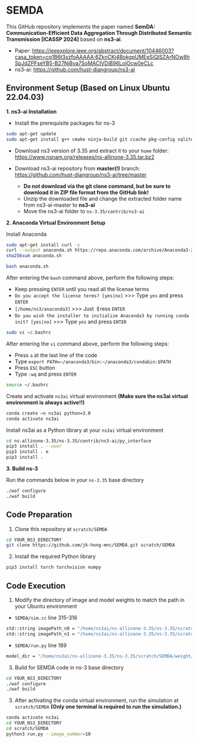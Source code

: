 # SEMDA

This GitHub repository implements the paper named **SemDA: Communication-Efficient Data Aggregation Through Distributed Semantic Transmission [ICASSP 2024]** based on **ns3-ai**.


* Paper: https://ieeexplore.ieee.org/abstract/document/10446003?casa_token=cq1B6t3xzfoAAAAA:6ZknCKj4BokgpUMEeSiQlSZArNOw8hSpJdZPFseYB5-B27NjBva7SoMACIVDiB96LojOcw0eCLc
* ns3-ai: https://github.com/hust-diangroup/ns3-ai

## Environment Setup (Based on Linux Ubuntu 22.04.03)
**1. ns3-ai Installation**

* Install the prerequisite packages for ns-3
```bash
sudo apt-get update
sudo apt-get install g++ cmake ninja-build git ccache pkg-config sqlite3 qtbase5-dev qtchooser qt5-qmake qtbase5-dev-tools gir1.2-goocanvas-2.0 gir1.2-gtk-3.0 gdb valgrind tcpdump libsqlite3-dev libc6-dev sqlite sqlite3
```

* Download ns3 version of 3.35 and extract it to your `home` folder: https://www.nsnam.org/releases/ns-allinone-3.35.tar.bz2

* Download ns3-ai repository from **master(!)** branch: https://github.com/hust-diangroup/ns3-ai/tree/master
  * **Do not download via the git clone command, but be sure to download it in ZIP file format from the GitHub link!**
  * Unzip the downloaded file and change the extracted folder name from ns3-ai-master to **ns3-ai**
  * Move the ns3-ai folder to `ns-3.35/contrib/ns3-ai`

**2. Anaconda Virtual Environment Setup**

Install Anaconda
```bash
sudo apt-get install curl -y
curl --output anaconda.sh https://repo.anaconda.com/archive/Anaconda3-2022.10-Linux-x86_64.sh
sha256sum anaconda.sh
```

```bash
bash anaconda.sh
```
After entering the `bash` command above, perform the following steps:
* Keep pressing `ENTER` until you read all the license terms
* `Do you accept the license terms? [yes|no]` >>> Type `yes` and press `ENTER`
* `[/home/ns3/anaconda3]` >>> Just ㅔress `ENTER`
* `Do you wish the installer to initialize Anaconda3 by running conda init? [yes|no]` >>> Type `yes` and press `ENTER`

```bash
sudo vi ~/.bashrc
```
After entering the `vi` command above, perform the following steps:
* Press `a` at the last line of the code
* Type `export PATH=~/anaconda3/bin:~/anaconda3/condabin:$PATH`
* Press `ESC` button
* Type `:wq` and press `ENTER`

```bash
source ~/.bashrc
```

Create and activate `ns3ai` virtual environment **(Make sure the ns3ai virtual environment is always active!!)**
```bash
conda create –n ns3ai python=3.8
conda activate ns3ai
```

Install ns3ai as a Python library at your `ns3ai` virtual environment
```bash
cd ns-allinone-3.35/ns-3.35/contrib/ns3-ai/py_interface
pip3 install . --user
pip3 install . e
pip3 install . 
```

**3. Build ns-3**

Run the commands below in your `ns-3.35` base directory
```bash
./waf configure
./waf build
```

## Code Preparation
1. Clone this repository at `scratch/SEMDA`
```bash
cd YOUR_NS3_DIRECTORY
git clone https://github.com/jk-hong-mnc/SEMDA.git scratch/SEMDA
```

2. Install the required Python library
```bash
pip3 install torch torchvision numpy
```

## Code Execution
1. Modify the directory of image and model weights to match the path in your Ubuntu environment

* `SEMDA/sim.cc` line 315-316
```bash
std::string imagePath_n0 = "/home/ns3ai/ns-allinone-3.35/ns-3.35/scratch/SEMDA/data/test_dataset.bin";
std::string imagePath_n1 = "/home/ns3ai/ns-allinone-3.35/ns-3.35/scratch/SEMDA/data/test_dataset_transformed.bin";
```

* `SEMDA/run.py` line 189
```bash
model_dir = "/home/ns3ai/ns-allinone-3.35/ns-3.35/scratch/SEMDA/weight/"
```

3. Build for SEMDA code in ns-3 base directory
```bash
cd YOUR_NS3_DIRECTORY
./waf configure
./waf build
```

3. After activating the conda virtual environment, run the simulation at `scratch/SEMDA` **(Only one terminal is required to run the simulation.)**
```bash
conda activate ns3ai
cd YOUR_NS3_DIRECTORY
cd scratch/SEMDA
python3 run.py --image_number=10
```
